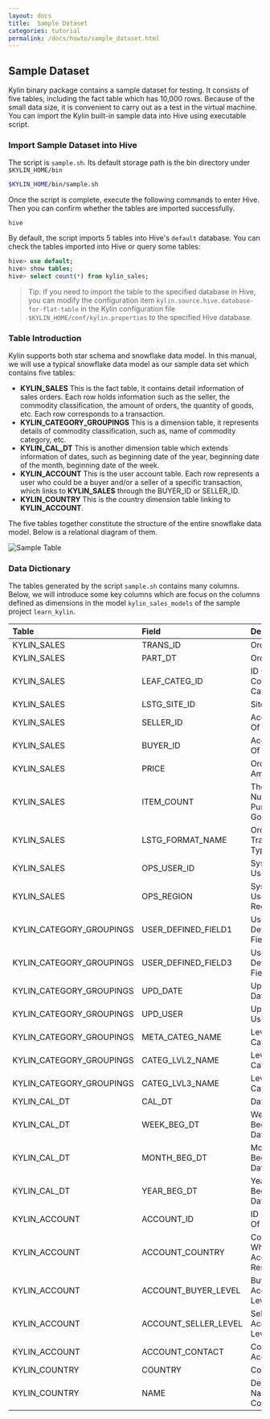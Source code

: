 ```yaml
---
layout: docs
title:  Sample Dataset
categories: tutorial
permalink: /docs/howto/sample_dataset.html
---
```


## Sample Dataset

Kylin binary package contains a sample dataset for testing. It consists of five tables, including the fact table which has 10,000 rows. Because of the small data size, it is convenient to carry out as a test in the virtual machine. You can import the Kylin built-in sample data into Hive using executable script.

### Import Sample Dataset into Hive

The script is `sample.sh`. Its default storage path is the bin directory under `$KYLIN_HOME/bin`

```sh
$KYLIN_HOME/bin/sample.sh
```

Once the script is complete, execute the following commands to enter Hive. Then you can confirm whether the tables are imported successfully.

```she
hive
```

By default, the script imports 5 tables into Hive's `default` database. You can check the tables imported into Hive or query some tables:

```sql
hive> use default;
hive> show tables;
hive> select count(*) from kylin_sales;
```

> Tip: If you need to import the table to the specified database in Hive, you can modify the configuration item `kylin.source.hive.database-for-flat-table` in the Kylin configuration file `$KYLIN_HOME/conf/kylin.properties` to the specified Hive database.

### Table Introduction

Kylin supports both star schema and snowflake data model. In this manual, we will use a typical snowflake data model as our sample data set which contains five tables:

- **KYLIN_SALES** This is the fact table, it contains detail information of sales orders. Each row holds information such as the seller, the commodity classification, the amount of orders, the quantity of goods, etc. Each row corresponds to a transaction.
- **KYLIN_CATEGORY_GROUPINGS** This is a dimension table, it represents details of commodity classification, such as, name of commodity category, etc.
- **KYLIN_CAL_DT** This is another dimension table which extends information of dates, such as beginning date of the year, beginning date of the month, beginning date of the week.
- **KYLIN_ACCOUNT** This is the user account table. Each row represents a user who could be a buyer and/or a seller of a specific transaction, which links to **KYLIN_SALES** through the BUYER_ID or SELLER_ID.
- **KYLIN_COUNTRY** This is the country dimension table linking to **KYLIN_ACCOUNT**.

The five tables together constitute the structure of the entire snowflake data model. Below is a relational diagram of them.

![Sample Table](/images/SampleDataset/dataset.png)

### Data Dictionary

The tables generated by the script `sample.sh` contains many columns. Below, we will introduce some key columns which are focus on the columns defined as dimensions in the model `kylin_sales_models` of the sample project `learn_kylin`.

| Table                    | Field                | Description                      |
| :----------------------- | :------------------- | :------------------------------- |
| KYLIN_SALES              | TRANS_ID             | Order ID                         |
| KYLIN_SALES              | PART_DT              | Order Date                       |
| KYLIN_SALES              | LEAF_CATEG_ID        | ID Of Commodity Category         |
| KYLIN_SALES              | LSTG_SITE_ID         | Site ID                          |
| KYLIN_SALES              | SELLER_ID            | Account ID Of Seller             |
| KYLIN_SALES              | BUYER_ID             | Account ID Of Buyer              |
| KYLIN_SALES              | PRICE                | Order Amount                     |
| KYLIN_SALES              | ITEM_COUNT           | The Number Of Purchased Goods    |
| KYLIN_SALES              | LSTG_FORMAT_NAME     | Order Transaction Type           |
| KYLIN_SALES              | OPS_USER_ID          | System User ID                   |
| KYLIN_SALES              | OPS_REGION           | System User Region               |
| KYLIN_CATEGORY_GROUPINGS | USER_DEFINED_FIELD1  | User Defined Fields 1            |
| KYLIN_CATEGORY_GROUPINGS | USER_DEFINED_FIELD3  | User Defined Fields 3            |
| KYLIN_CATEGORY_GROUPINGS | UPD_DATE             | Update Date                      |
| KYLIN_CATEGORY_GROUPINGS | UPD_USER             | Update User                      |
| KYLIN_CATEGORY_GROUPINGS | META_CATEG_NAME      | Level 1 Category                 |
| KYLIN_CATEGORY_GROUPINGS | CATEG_LVL2_NAME      | Level 2 Category                 |
| KYLIN_CATEGORY_GROUPINGS | CATEG_LVL3_NAME      | Level 3 Category                 |
| KYLIN_CAL_DT             | CAL_DT               | Date                             |
| KYLIN_CAL_DT             | WEEK_BEG_DT          | Week Beginning Date              |
| KYLIN_CAL_DT             | MONTH_BEG_DT         | Month Beginning Date             |
| KYLIN_CAL_DT             | YEAR_BEG_DT          | Year Beginning Date              |
| KYLIN_ACCOUNT            | ACCOUNT_ID           | ID Number Of Account             |
| KYLIN_ACCOUNT            | ACCOUNT_COUNTRY      | Country ID Where Account Resides |
| KYLIN_ACCOUNT            | ACCOUNT_BUYER_LEVEL  | Buyer Account Level              |
| KYLIN_ACCOUNT            | ACCOUNT_SELLER_LEVEL | Seller Account Level             |
| KYLIN_ACCOUNT            | ACCOUNT_CONTACT      | Contact of Account               |
| KYLIN_COUNTRY            | COUNTRY              | Country ID                       |
| KYLIN_COUNTRY            | NAME                 | Descriptive Name Of Country      |